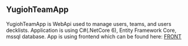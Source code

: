 ## YugiohTeamApp
YugiohTeamApp is WebApi used to manage users, teams, and users decklists. Application is using C#(.NetCore 6), Entity Framework Core, mssql database.
App is using frontend which can be found here: <a href="https://github.com/wKur3k/YugiohTeamAppFrontend" target="_blank">FRONT</a>
